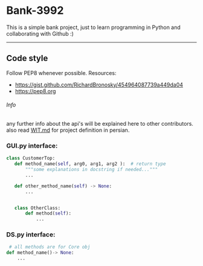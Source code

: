 # Bank-3992
This is a simple bank project, just to learn programming in Python and 
collaborating with Github :)

---------
## Code style
Follow PEP8 whenever possible. Resources:
 - https://gist.github.com/RichardBronosky/454964087739a449da04
 - https://pep8.org

###### Info
any further info about the api's will be explained here to other contributors.
also read [WIT.md](https://github.com/smal1378/Bank-3992/blob/459f0ef7d1a35f3b6bd97dedc0b1b1199294ce72/WIT.md) for project definition in persian.

### GUI.py interface:
```python
class CustomerTop:
   def method_name(self, arg0, arg1, arg2 ):  # return type
       """some explanations in docstring if needed..."""
       ...

   def other_method_name(self) -> None:
       ...


   class OtherClass:
       def method(self):
           ...
```

### DS.py interface:
```python
 # all methods are for Core obj
def method_name()-> None:
    ...
```

